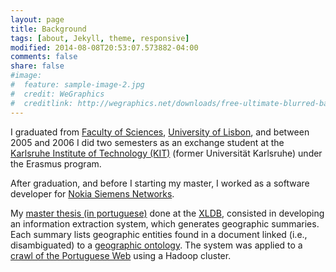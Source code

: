 ```yaml
---
layout: page
title: Background
tags: [about, Jekyll, theme, responsive]
modified: 2014-08-08T20:53:07.573882-04:00
comments: false
share: false
#image:
#  feature: sample-image-2.jpg
#  credit: WeGraphics
#  creditlink: http://wegraphics.net/downloads/free-ultimate-blurred-background-pack/
---
```


I graduated from [Faculty of Sciences], [University of Lisbon], and between 2005 and 2006 I did two semesters as an exchange student at the [Karlsruhe Institute of Technology (KIT)] (former Universität Karlsruhe) under the Erasmus program.

After graduation, and before I starting my master, I worked as a software developer for [Nokia Siemens Networks].

My [master thesis (in portuguese)] done at the [XLDB], consisted in developing an information extraction system, which generates geographic summaries.
Each summary lists geographic entities found in a document linked (i.e., disambiguated) to a [geographic ontology]. The system was applied to a [crawl of the Portuguese Web] using a Hadoop cluster.

[Nokia Siemens Networks]: https://networks.nokia.com/
[crawl of the Portuguese Web]: http://dmir.inesc-id.pt/project/WPT_05_in_English
[INESC-ID]: http://www.inesc-id.pt
[Instituto Superior Técnico]: http://www.tecnico.ulisboa.pt/
[Professor Mário Jorge Gaspar da Silva]: http://web.tecnico.ulisboa.pt/mario.gaspar.silva/
[master thesis (in portuguese)]: http://davidsbatista.github.io/publications/master_thesis_09.pdf
[Karlsruhe Institute of Technology (KIT)]: http://www.kit.edu/english/
[Faculty of Sciences]: http://www.fc.ul.pt/en/
[University of Lisbon]: http://www.ulisboa.pt
[XLDB]: http://xldb.fc.ul.pt/
[geographic ontology]: http://dmir.inesc-id.pt/project/Geo-Net-PT_02
